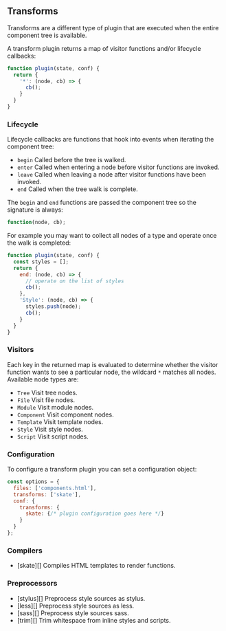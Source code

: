 ## Transforms

Transforms are a different type of plugin that are executed when the entire component tree is available.

A transform plugin returns a map of visitor functions and/or lifecycle callbacks:

```javascript
function plugin(state, conf) {
  return {
    '*': (node, cb) => {
      cb(); 
    }
  }
}
```

### Lifecycle

Lifecycle callbacks are functions that hook into events when iterating the component tree:

* `begin` Called before the tree is walked.
* `enter` Called when entering a node before visitor functions are invoked.
* `leave` Called when leaving a node after visitor functions have been invoked.
* `end` Called when the tree walk is complete.

The `begin` and `end` functions are passed the component tree so the signature is always:

```javascript
function(node, cb);
```

For example you may want to collect all nodes of a type and operate once the walk is completed:

```javascript
function plugin(state, conf) {
  const styles = [];
  return {
    end: (node, cb) => {
      // operate on the list of styles 
      cb();
    },
    'Style': (node, cb) => {
      styles.push(node);
      cb(); 
    }
  }
}
```

### Visitors

Each key in the returned map is evaluated to determine whether the visitor function wants to see a particular node, the wildcard `*` matches all nodes. Available node types are:

* `Tree` Visit tree nodes.
* `File` Visit file nodes.
* `Module` Visit module nodes.
* `Component` Visit component nodes.
* `Template` Visit template nodes.
* `Style` Visit style nodes.
* `Script` Visit script nodes.

### Configuration

To configure a transform plugin you can set a configuration object:

```javascript
const options = {
  files: ['components.html'],
  transforms: ['skate'],
  conf: {
    transforms: {
      skate: {/* plugin configuration goes here */}
    }
  }
};
```

### Compilers

* [skate][] Compiles HTML templates to render functions.

### Preprocessors

* [stylus][] Preprocess style sources as stylus.
* [less][] Preprocess style sources as less.
* [sass][] Preprocess style sources sass.
* [trim][] Trim whitespace from inline styles and scripts.

